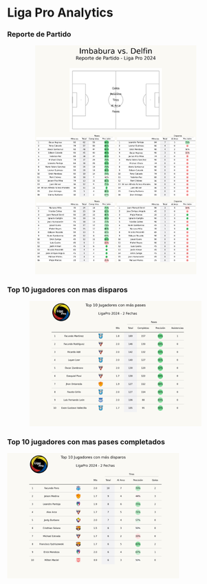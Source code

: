 # Liga Pro Analytics
### Reporte de Partido
<p align="center">
<img src="./images/match_report.png" alt="Reporte" width="375"/>
<p/> 


### Top 10 jugadores con mas disparos
<p align="center">
<img src="./images/total_passes.png" alt="Pases" width="400"/>
<p/> 

### Top 10 jugadores con mas pases completados
<img src="./images/total_shots.png" alt="Tiros" width="400"/>
<p/> 
